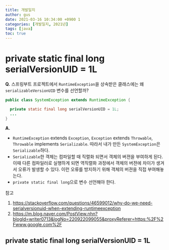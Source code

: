 ```yaml
---
title: 개발일지
author: gus
date: 2021-03-16 10:34:00 +0900 1
categories: [개발일지, 2021년]
tags: [java]
toc: true
---
```


# private static final long serialVersionUID = 1L

**Q.** 스프링부트 프로젝트에서 `RuntimeException`을 상속받은 클래스에는 왜 `serializableVersionUID` 변수를 선언할까?
```Java
public class SystemException extends RuntimeException {

  private static final long serialVersionUID = 1L;
  ...
}
```
**A.** 
- `RuntimeException` extends `Exception`, `Exception` extends `Throwable`, `Throwable` implements `Serializable`. 따라서 내가 만든 `SystemException`은 `Serializable`하다.
- `Serializable`한 객체는 컴파일할 때 직렬화 되면서 객체의 버젼을 부여하게 된다. 이때 다른 컴파일러로 실행하게 되면 역직렬화 과정에서 객체의 버젼에 차이가 생겨서 오류가 발생할 수 있다. 이런 오류를 방지하기 위해 객체의 버젼을 직접 부여해놓는다. 
- `private static final long`으로 변수 선언해야 한다.

참고

1. https://stackoverflow.com/questions/46599012/why-do-we-need-serialversionuid-when-extending-runtimeexception
2. https://m.blog.naver.com/PostView.nhn?blogId=writer0713&logNo=220922099055&proxyReferer=https:%2F%2Fwww.google.com%2F

## private static final long serialVersionUID = 1L
